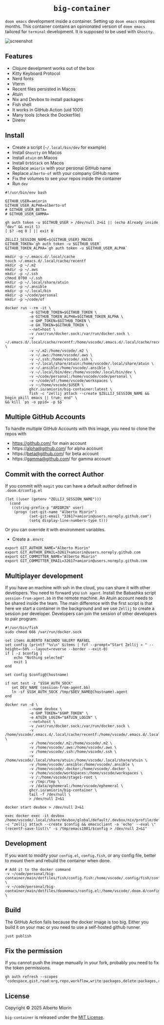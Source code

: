 <h1 align=center><code>big-container</code></h1>

`doom emacs` development inside a container. Setting up `doom emacs` requires months. This container contains an opinionated version of `doom emacs` tailored for `terminal` development. It is supposed to be used with `Ghostty`.

![screenshot](https://raw.githubusercontent.com/amiorin/big-container/main/screenshot.png)

## Features
* Clojure develpment works out of the box
* Kitty Keyboard Protocol
* Nerd fonts
* Vterm
* Recent files persisted in Macos
* Atuin
* Nix and Devbox to install packages
* Fish shell
* It works in GitHub Action (uid 1001)
* Many tools (check the Dockerfile)
* Direnv

## Install
* Create a script (`~/.local/bin/dev` for example)
* Install `Ghostty` on Macos
* Install `atuin` on Macos
* Install `OrbStack` on Macos
* Replace `amiorin` with your personal GitHub name
* Replace `alberto-of` with your company GitHub name
* Fix the volumes to see your repos inside the container
* Run `dev`

``` shell
#!/usr/bin/env bash

GITHUB_USER=amiorin
GITHUB_USER_ALPHA=alberto-of
# GITHUB_USER_BETA=
# GITHUB_USER_GAMMA=

gh auth token -u $GITHUB_USER > /dev/null 2>&1 || (echo Already inside "dev" && exit 1)
[ $? -eq 0 ] || exit 0

ZELLIJ_SESSION_NAME=${GITHUB_USER}_MACOS
GITHUB_TOKEN=`gh auth token -u $GITHUB_USER`
GITHUB_TOKEN_ALPHA=`gh auth token -u $GITHUB_USER_ALPHA`

mkdir -p ~/.emacs.d/.local/cache
touch ~/.emacs.d/.local/cache/recentf
mkdir -p ~/.m2
mkdir -p ~/.aws
mkdir -p ~/.ssh
chmod 0700 ~/.ssh
mkdir -p ~/.local/share/atuin
mkdir -p ~/.ansible
mkdir -p ~/.local/bin
mkdir -p ~/code/personal
mkdir -p ~/code/of

docker run --rm -it \
           -e GITHUB_TOKEN=$GITHUB_TOKEN \
           -e GITHUB_TOKEN_ALPHA=$GITHUB_TOKEN_ALPHA \
           -e GHP_TOKEN=$GITHUB_TOKEN \
           -e GH_TOKEN=$GITHUB_TOKEN \
           --net=host \
           -v /var/run/docker.sock:/var/run/docker.sock \
           -v ~/.emacs.d/.local/cache/recentf:/home/vscode/.emacs.d/.local/cache/recentf \
           -v ~/.m2:/home/vscode/.m2 \
           -v ~/.aws:/home/vscode/.aws \
           -v ~/.ssh:/home/vscode/.ssh \
           -v ~/.local/share/atuin:/home/vscode/.local/share/atuin \
           -v ~/.ansible:/home/vscode/.ansible \
           -v ~/.local/bin/dev:/home/vscode/.local/bin/dev \
           -v ~/code/personal:/home/vscode/code/personal \
           -v ~/code/of:/home/vscode/workspaces \
           -v ~:/home/vscode/$USER \
           ghcr.io/amiorin/big-container:latest \
           fish -c "zellij attach --create $ZELLIJ_SESSION_NAME && begin pkill emacs || true; end" \
&& kill `ps -o ppid= -p $$`
```

## Multiple GitHub Accounts
To handle multiple GitHub Accounts with this image, you need to clone the repos with
* https://github.com/ for main account
* https://alpha@github.com/ for alpha account
* https://beta@github.com/ for beta account
* https://gamma@github.com/ for gamma account

## Commit with the correct Author
If you commit with `magit` you can have a default author defined in `.doom.d/config.el`

``` emacs-lisp
(let ((user (getenv "ZELLIJ_SESSION_NAME")))
  (cond
   ((string-prefix-p "AMIORIN" user)
    (progn (set-git-name "Alberto Miorin")
           (set-git-email "32617+amiorin@users.noreply.github.com")
           (setq display-line-numbers-type t)))
```

Or you can override it with environment variables.
* Create a `.envrc`

``` shell
export GIT_AUTHOR_NAME="Alberto Miorin"
export GIT_AUTHOR_EMAIL=32617+amiorin@users.noreply.github.com
export GIT_COMMITTER_NAME="Alberto Miorin"
export GIT_COMMITTER_EMAIL=32617+amiorin@users.noreply.github.com
```

## Multiplayer development
If you have an machine with ssh in the cloud, you can share it with other
developers. You need to forward you `ssh agent`. Install the Babashka script
`session-from-agent.bb` in the remote machine. An Atuin account needs to be
shared inside the team. The main difference with the first script is that here
we start a container in the background and we use `Zellij` to create a session
per developer. Developers can join the session of other developers to pair
program.

``` shell
#!/usr/bin/fish
sudo chmod 666 /var/run/docker.sock

set items ALBERTO FACUNDO VALERY RAFAEL
set config (printf "%s\n" $items | fzf --prompt="Start Zellij » " --height=~50% --layout=reverse --border --exit-0)
if [ -z $config ]
    echo "Nothing selected"
    exit 1
end

set config $config@(hostname)

if not test -z "$SSH_AUTH_SOCK"
   set DEV_NAME (session-from-agent.bb)
   ln -sf $SSH_AUTH_SOCK /tmp/$DEV_NAME@(hostname).agent
end

docker run -d \
           --name devbox \
           -e GHP_TOKEN="$GHP_TOKEN" \
           -e ATUIN_LOGIN="$ATUIN_LOGIN" \
           --net=host \
           -v /var/run/docker.sock:/var/run/docker.sock \
           -v /home/vscode/.emacs.d/.local/cache/recentf:/home/vscode/.emacs.d/.local/cache/recentf \
           -v /home/vscode/.m2:/home/vscode/.m2 \
           -v /home/vscode/.aws:/home/vscode/.aws \
           -v /home/vscode/.ssh:/home/vscode/.ssh \
           -v /home/vscode/.local/share/atuin:/home/vscode/.local/share/atuin \
           -v /home/vscode/.ansible:/home/vscode/.ansible \
           -v /home/vscode/.docker:/home/vscode/.docker \
           -v /home/vscode/workspaces:/home/vscode/workspaces \
           -v /:/home/vscode/stage1-root \
           -v /tmp:/tmp \
           -v /data/ephemeral:/home/vscode/ephemeral \
           ghcr.io/amiorin/big-container \
           tail -f /dev/null \
           > /dev/null 2>&1

docker start devbox > /dev/null 2>&1

exec docker exec -it devbox /home/vscode/.local/share/devbox/global/default/.devbox/nix/profile/default/bin/fish -c "zellij attach --create $config && emacsclient -a 'echo' --eval \"(recentf-save-list)\" -s /tmp/emacs1001/$config > /dev/null 2>&1"
```

## Development
If you want to modify your `config.el`, `config.fish`, or any config file,
better to mount them and rebuild the container when done.

``` shell
# Add it to the docker command
-v ~/code/personal/big-container/main/dotfiles/fish/config.fish:/home/vscode/.config/fish/config.fish \
-v ~/code/personal/big-container/main/dotfiles/doomemacs/config.el:/home/vscode/.doom.d/config.el \
```

## Build
The GitHub Action fails because the docker image is too big. Either you build it
on your mac or you need to use a self-hosted github runner.

``` shell
just publish
```

## Fix the permission
If you cannot push the image manually in your fork, probably you need to fix the token permissions.

``` shell
gh auth refresh --scopes 'codespace,gist,read:org,repo,workflow,write:packages,delete:packages,read:packages'
```

## License

Copyright © 2025 Alberto Miorin

`big-container` is released under the [MIT License](https://opensource.org/licenses/MIT).
